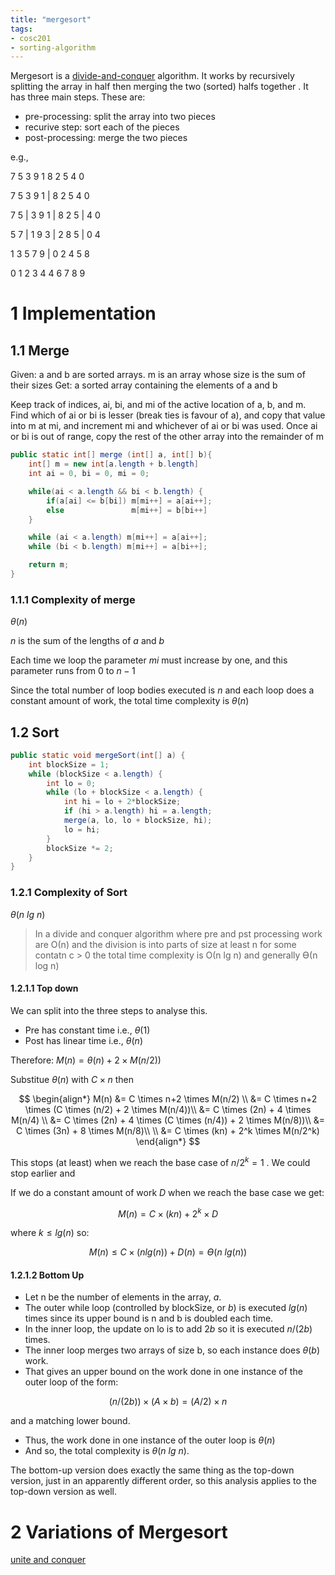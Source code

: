 ```yaml
---
title: "mergesort"
tags: 
- cosc201
- sorting-algorithm
---
```


Mergesort is a [divide-and-conquer](notes/divide-and-conquer.md) algorithm. It works by recursively splitting the array in half then merging the two (sorted) halfs together . It has three main steps. These are:

- pre-processing: split the array into two pieces
- recurive step: sort each of the pieces 
- post-processing: merge the two pieces

e.g.,

7 5 3 9 1 8 2 5 4 0

7 5 3 9 1 |  8 2 5 4 0

7 5 | 3 9 1 | 8 2 5 | 4 0

5 7 | 1 9 3 | 2 8 5 | 0 4

1 3 5 7 9 | 0 2 4 5 8 

0 1 2 3 4  4 6 7 8 9

# 1 Implementation
## 1.1 Merge

Given: a and b are sorted arrays. m is an array whose size is the sum of their sizes
Get: a sorted array containing the elements of a and b

Keep track of indices, ai, bi, and mi of the active location of a, b, and m.
Find which of ai or bi is lesser (break ties is favour of a), and copy that value into m at mi, and increment mi and whichever of ai or bi was used.
Once ai or bi is out of range, copy the rest of the other array into the remainder of m

```java
public static int[] merge (int[] a, int[] b){
	int[] m = new int[a.length + b.length]
	int ai = 0, bi = 0, mi = 0;

	while(ai < a.length && bi < b.length) {
		if(a[ai] <= b[bi]) m[mi++] = a[ai++];
		else               m[mi++] = b[bi++]
	}

	while (ai < a.length) m[mi++] = a[ai++];
	while (bi < b.length) m[mi++] = a[bi++];

	return m;
}
```


### 1.1.1 Complexity of merge

$\theta(n)$  

$n$ is the sum of the lengths of $a$ and $b$ 

Each time we loop the parameter $mi$ must increase by one, and this parameter runs from $0$ to $n-1$ 

Since the total number of loop bodies executed is $n$ and each loop does a constant amount of work, the total time complexity is $\theta(n)$  


## 1.2 Sort

```java
public static void mergeSort(int[] a) { 
	int blockSize = 1; 
	while (blockSize < a.length) { 
		int lo = 0; 
		while (lo + blockSize < a.length) { 
			int hi = lo + 2*blockSize; 
			if (hi > a.length) hi = a.length; 
			merge(a, lo, lo + blockSize, hi); 
			lo = hi; 
		} 
		blockSize *= 2; 
	} 
}
```


### 1.2.1 Complexity of Sort

$\theta(n\ lg\ n)$

> In a divide and conquer algorithm where pre and pst processing work are Ο(n) and the division is into parts of size at least n for some contatn c > 0 the total time complexity is Ο(n lg n) and generally ϴ(n log n)

#### 1.2.1.1 Top down

We can split into the three steps to analyse this.

- Pre has constant time i.e., $\theta(1)$
- Post has linear time i.e., $\theta(n)$

Therefore: $M(n) = \theta(n) + 2 \times M(n/2))$ 

Substitue $\theta(n)$ with $C \times n$ then

$$
\begin{align*}
M(n) &= C \times n+2 \times M(n/2) \\
&= C \times n+2 \times (C \times (n/2) + 2 \times M(n/4))\\
&= C \times (2n) + 4 \times M(n/4) \\
&= C \times (2n) + 4 \times (C \times (n/4)) + 2 \times M(n/8))\\
&= C \times (3n) + 8 \times M(n/8)\\ \\
&= C \times (kn) + 2^k \times M(n/2^k)
\end{align*}
$$

This stops (at least) when we reach the base case of $n/2^k=1$ . We could stop earlier and

If we do a constant amount of work $D$ when we reach the base case we get:

$$
M(n) = C \times (kn) + 2^k \times D
$$

where $k\leq lg(n)$ so:

$$
M(n) ≤ C \times (n lg(n)) + D(n) = ϴ(n\ lg(n))
$$





#### 1.2.1.2 Bottom Up

- Let n be the number of elements in the array, $a$.
- The outer while loop (controlled by blockSize, or $b$) is executed $lg(n)$ times since its upper bound is n and b is doubled each time.
- In the inner loop, the update on lo is to add $2b$ so it is executed $n/(2b)$ times.
- The inner loop merges two arrays of size b, so each instance does $\theta(b)$ work.
- That gives an upper bound on the work done in one instance of the outer loop of the form:

$$
(n/(2b)) \times (A \times b) = (A/2) \times n
$$

and a matching lower bound.


- Thus, the work done in one instance of the outer loop is $\theta(n)$ 
- And so, the total complexity is $\theta(n\ lg\ n)$.

The bottom-up version does exactly the same thing as the top-down version, just in an apparently different order, so this analysis applies to the top-down version as well.


# 2 Variations of Mergesort

[unite and conquer](notes/unite-and-conquer.md)
